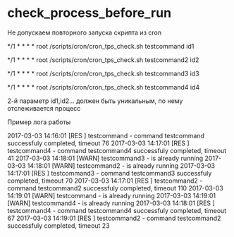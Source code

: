 # check_process_before_run
Не допускаем повторного запуска скрипта из cron

*/1 *   * * *   root    /scripts/cron/cron_tps_check.sh testcommand id1

*/1 *   * * *   root    /scripts/cron/cron_tps_check.sh testcommand2 id2

*/1 *   * * *   root    /scripts/cron/cron_tps_check.sh testcommand3 id3

*/1 *   * * *   root    /scripts/cron/cron_tps_check.sh testcommand4 id4

2-й параметр id1,id2... должен быть уникальным, по нему отслеживается процесс

Пример лога работы

 2017-03-03 14:16:01 [RES ] testcommand - command testcommand successfuly completed, timeout 76
 2017-03-03 14:17:01 [RES ] testcommand4 - command testcommand4 successfuly completed, timeout 41
 2017-03-03 14:18:01 [WARN] testcommand3 - is already running
 2017-03-03 14:18:01 [WARN] testcommand2 - is already running
 2017-03-03 14:17:01 [RES ] testcommand3 - command testcommand3 successfuly completed, timeout 70
 2017-03-03 14:17:01 [RES ] testcommand2 - command testcommand2 successfuly completed, timeout 110
 2017-03-03 14:19:01 [WARN] testcommand - is already running
 2017-03-03 14:19:01 [WARN] testcommand4 - is already running
 2017-03-03 14:18:01 [RES ] testcommand4 - command testcommand4 successfuly completed, timeout 67
 2017-03-03 14:19:01 [RES ] testcommand2 - command testcommand2 successfuly completed, timeout 23

